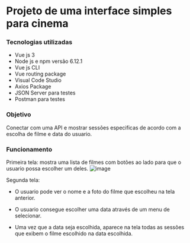 # Projeto de uma interface simples para cinema

### Tecnologias utilizadas 
- Vue js 3
- Node js e npm versão 6.12.1
- Vue js CLI
- Vue routing package
- Visual Code Studio
- Axios Package
- JSON Server para testes
- Postman para testes

### Objetivo
Conectar com uma API e mostrar sessões especificas de acordo com a escolha de filme e data do usuario.

### Funcionamento
Primeira tela: mostra uma lista de filmes com botões ao lado para que o usuario possa escolher um deles.
![image](https://user-images.githubusercontent.com/93011560/224826329-61d4534a-1482-46ed-8c26-830a3edbe4e2.png)


Segunda tela:

- O usuario pode ver o nome e a foto do filme que escolheu na tela anterior.

- O usuario consegue escolher uma data através de um menu de selecionar.

- Uma vez que a data seja escolhida, aparece na tela todas as sessões que exibem o filme escolhido na data escolhida.
